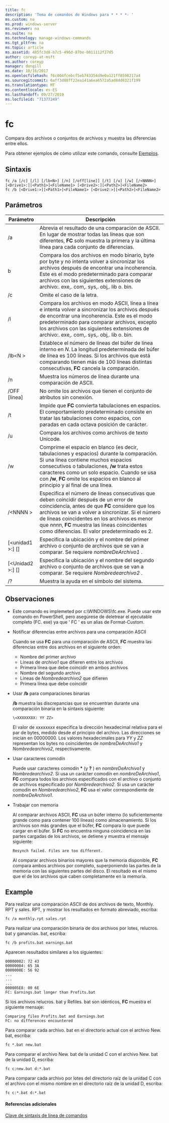 ```yaml
---
title: fc
description: 'Tema de comandos de Windows para * * * *- '
ms.custom: na
ms.prod: windows-server
ms.reviewer: na
ms.suite: na
ms.technology: manage-windows-commands
ms.tgt_pltfrm: na
ms.topic: article
ms.assetid: 485fc3d8-b7c5-496d-87be-0011112f27d5
author: coreyp-at-msft
ms.author: coreyp
manager: dongill
ms.date: 10/16/2017
ms.openlocfilehash: f6c004fcebcf5eb743354d9e0a121ff8598217a4
ms.sourcegitcommit: 6aff3d88ff22ea141a6ea6572a5ad8dd6321f199
ms.translationtype: MT
ms.contentlocale: es-ES
ms.lasthandoff: 09/27/2019
ms.locfileid: "71377249"
---
```

# <a name="fc"></a>fc



Compara dos archivos o conjuntos de archivos y muestra las diferencias entre ellos.

Para obtener ejemplos de cómo utilizar este comando, consulte [Ejemplos](#BKMK_examples).

## <a name="syntax"></a>Sintaxis

```
fc /a [/c] [/l] [/lb<N>] [/n] [/off[line]] [/t] [/u] [/w] [/<NNNN>] [<Drive1>:][<Path1>]<FileName1> [<Drive2>:][<Path2>]<FileName2>
fc /b [<Drive1:>][<Path1>]<FileName1> [<Drive2:>][<Path2>]<FileName2>
```

## <a name="parameters"></a>Parámetros

|            Parámetro             |                                                                                                                                     Descripción                                                                                                                                      |
|----------------------------------|--------------------------------------------------------------------------------------------------------------------------------------------------------------------------------------------------------------------------------------------------------------------------------------|
|                /a                |                                                 Abrevia el resultado de una comparación de ASCII. En lugar de mostrar todas las líneas que son diferentes, **FC** solo muestra la primera y la última línea para cada conjunto de diferencias.                                                  |
|                b                |             Compara los dos archivos en modo binario, byte por byte y no intenta volver a sincronizar los archivos después de encontrar una incoherencia. Este es el modo predeterminado para comparar archivos con las siguientes extensiones de archivo:. exe,. com,. sys,. obj,. lib o. bin.              |
|                /c                |                                                                                                                               Omite el caso de la letra.                                                                                                                               |
|                /l                |               Compara los archivos en modo ASCII, línea a línea e intenta volver a sincronizar los archivos después de encontrar una incoherencia. Este es el modo predeterminado para comparar archivos, excepto los archivos con las siguientes extensiones de archivo:. exe,. com,. sys,. obj,. lib o. bin.                |
|             /lb\<N >              |                         Establece el número de líneas del búfer de línea interno en *N*. La longitud predeterminada del búfer de línea es 100 líneas. Si los archivos que está comparando tienen más de 100 líneas distintas consecutivas, **FC** cancela la comparación.                         |
|                /n                |                                                                                                                Muestra los números de línea durante una comparación de ASCII.                                                                                                                 |
|            /OFF [línea]            |                                                                                                               No omite los archivos que tienen el conjunto de atributos sin conexión.                                                                                                               |
|                /t                |                                                                    Impide que **FC** convierta tabulaciones en espacios. El comportamiento predeterminado consiste en tratar las tabulaciones como espacios, con paradas en cada octava posición de carácter.                                                                    |
|                /u                |                                                                                                                        Compara los archivos como archivos de texto Unicode.                                                                                                                         |
|                /w                |         Comprime el espacio en blanco (es decir, tabulaciones y espacios) durante la comparación. Si una línea contiene muchos espacios consecutivos o tabulaciones, **/w** trata estos caracteres como un solo espacio. Cuando se usa con **/w**, **FC** omite los espacios en blanco al principio y al final de una línea.         |
|             /\<NNNN >             | Especifica el número de líneas consecutivas que deben coincidir después de un error de coincidencia, antes de que **FC** considere que los archivos se van a volver a sincronizar. Si el número de líneas coincidentes en los archivos es menor que *nnnn*, **FC** muestra las líneas coincidentes como diferencias. El valor predeterminado es 2. |
| [\<unidad1 >:] [<Path1>]<FileName1> |                                                                                        Especifica la ubicación y el nombre del primer archivo o conjunto de archivos que se van a comparar. Se requiere *nombreDeArchivo1* .                                                                                        |
| [\<Unidad2 >:] [<Path2>]<FileName2> |                                                                                       Especifica la ubicación y el nombre del segundo archivo o conjunto de archivos que se van a comparar. Se requiere *Nombredearchivo2* .                                                                                        |
|                /?                |                                                                                                                         Muestra la ayuda en el símbolo del sistema.                                                                                                                         |

## <a name="remarks"></a>Observaciones

-   Este comando es implemeted por c:\WINDOWS\fc.exe. Puede usar este comando en PowerShell, pero asegúrese de deletrear el ejecutable completo (FC. exe) ya que ' FC ' es un alias de Format-Custom.

-   Notificar diferencias entre archivos para una comparación ASCII

    Cuando se usa **FC** para una comparación de ASCII, **FC** muestra las diferencias entre dos archivos en el siguiente orden:  
    -   Nombre del primer archivo
    -   Líneas de *archivo1* que difieren entre los archivos
    -   Primera línea que debe coincidir en ambos archivos
    -   Nombre del segundo archivo
    -   Líneas de *Nombredearchivo2* que difieren
    -   Primera línea que debe coincidir
-   Usar **/b** para comparaciones binarias

    **/b** muestra las discrepancias que se encuentran durante una comparación binaria en la sintaxis siguiente:

    `\<XXXXXXXX: YY ZZ>`

    El valor de *xxxxxxxx* especifica la dirección hexadecimal relativa para el par de bytes, medido desde el principio del archivo. Las direcciones se inician en 00000000. Los valores hexadecimales para *YY* y *ZZ* representan los bytes no coincidentes de *nombreDeArchivo1* y *Nombredearchivo2*, respectivamente.
-   Usar caracteres comodín

    Puede usar caracteres comodín **&#42;** (y **?** ) en *nombreDeArchivo1* y *Nombredearchivo2*. Si usa un carácter comodín en *nombreDeArchivo1*, **FC** compara todos los archivos especificados con el archivo o conjunto de archivos especificado por *Nombredearchivo2*. Si usa un carácter comodín en *Nombredearchivo2*, **FC** usa el valor correspondiente de *nombreDeArchivo1*.
-   Trabajar con memoria

    Al comparar archivos ASCII, **FC** usa un búfer interno (lo suficientemente grande como para contener 100 líneas) como almacenamiento. Si los archivos son más grandes que el búfer, **FC** compara lo que puede cargar en el búfer. Si **FC** no encuentra ninguna coincidencia en las partes cargadas de los archivos, se detiene y muestra el mensaje siguiente:

    `Resynch failed. Files are too different.`

    Al comparar archivos binarios mayores que la memoria disponible, **FC** compara ambos archivos por completo, superponiendo las partes de la memoria con las siguientes partes del disco. El resultado es el mismo que el de los archivos que caben completamente en la memoria.

## <a name="BKMK_examples"></a>Example

Para realizar una comparación ASCII de dos archivos de texto, Monthly. RPT y sales. RPT, y mostrar los resultados en formato abreviado, escriba:
```
fc /a monthly.rpt sales.rpt 
```
Para realizar una comparación binaria de dos archivos por lotes, relucros. bat y ganancias. bat, escriba:
```
fc /b profits.bat earnings.bat
```
Aparecen resultados similares a los siguientes:
```
00000002: 72 43
00000004: 65 3A
0000000E: 56 92
...
...
...
000005E8: 00 6E
FC: Earnings.bat longer than Profits.bat
```
Si los archivos relucros. bat y Refiles. bat son idénticos, **FC** muestra el siguiente mensaje:
```
Comparing files Profits.bat and Earnings.bat
FC: no differences encountered
```
Para comparar cada archivo. bat en el directorio actual con el archivo New. bat, escriba:
```
fc *.bat new.bat
```
Para comparar el archivo New. bat de la unidad C con el archivo New. bat de la unidad D, escriba:
```
fc c:new.bat d:*.bat
```
Para comparar cada archivo por lotes del directorio raíz de la unidad C con el archivo con el mismo nombre en el directorio raíz de la unidad D, escriba:
```
fc c:*.bat d:*.bat
```

#### <a name="additional-references"></a>Referencias adicionales

[Clave de sintaxis de línea de comandos](command-line-syntax-key.md)
